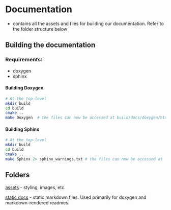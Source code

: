 # Documentation

- contains all the assets and files for building our documentation. Refer to the folder structure below

## Building the documentation

### Requirements:

- doxygen
- sphinx

#### Building Doxygen

```bash
# At the top-level
mkdir build
cd build
cmake ..
make Doxygen  # the files can now be accessed at build/docs/doxygen/html/index.html
```

#### Building Sphinx

```bash
# At the top-level
mkdir build
cd build
cmake ..
make Sphinx 2> sphinx_warnings.txt # the files can now be accessed at  build/docs/sphinx/index.html
```

## Folders

[assets](assets) - styling, images, etc.

[static docs](static_docs) - static markdown files. Used primarily for doxygen and markdown-rendered readmes.